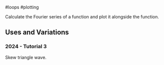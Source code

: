 #loops #plotting

Calculate the Fourier series of a function and plot it alongside the function.

## Uses and Variations

### 2024 - Tutorial 3

Skew triangle wave.


